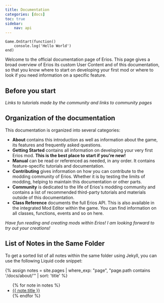 ```yaml
---
title: Documentation
categories: [docs]
toc: true
sidebar:
    nav: api
---
```


```
Game.OnStart(function()
    console.log('Hello World')
end)
```

Welcome to the official documentation page of Erios. This page gives a broad overview of Erios its custom User Content and of this documentation, so that you know where to start on developing your first mod or where to look if you need information on a specific feature.

## Before you start
*Links to tutorials made by the community and links to community pages*

## Organization of the documentation
This documentation is organized into several categories:
- **About** contains this introduction as well as information about the game, its features and frequently asked questions.
- **Getting Started** contains all information on developing your very first Erios mod. **This is the best place to start if you're new!**
- **Manual** can be read or referenced as needed, in any order. It contains feature-specific tutorials and documentation.
- **Contributing** gives information on how you can contribute to the modding community of Erios. Whether it is by testing the limits of modding, helping to maintain this documentation or other parts.
- **Community** is dedicated to the life of Erios's modding community and contains a list of recommended third-party tutorials and materials outside of this documentation.
- **Class Reference** documents the full Erios API. This is also available in the integrated Mod Editor within the game. You can find information on all classes, functions, events and so on here.

*Have fun reading and creating mods within Erios! I am looking forward to try out your creations!*
## List of Notes in the Same Folder

To get a sorted list of all notes within the same folder using Jekyll, you can use the following Liquid code snippet:

{% assign notes = site.pages | where_exp: "page", "page.path contains '/docs/about/'" | sort: 'title' %}
<ul>
    {% for note in notes %}
        <li><a href="{{ note.url }}">{{ note.title }}</a></li>
    {% endfor %}
</ul>
